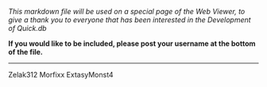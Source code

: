*This markdown file will be used on a special page of the Web Viewer, to give a thank you to everyone that has been interested in the Development of Quick.db*

**If you would like to be included, please post your username at the bottom of the file.**

---
Zelak312
Morfixx
ExtasyMonst4
